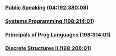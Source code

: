 ### [Public Speaking (04:192:380:08)](/articles/public_speaking.md)
### [Systems Programming (198:214:01)](/articles/systems_programming.md)
### [Principals of Prog Languages (198:314:01)](/articles/prin_prog.md)
### [Discrete Structures II (198:206:01)](/articles/disc_struct_2.md)
